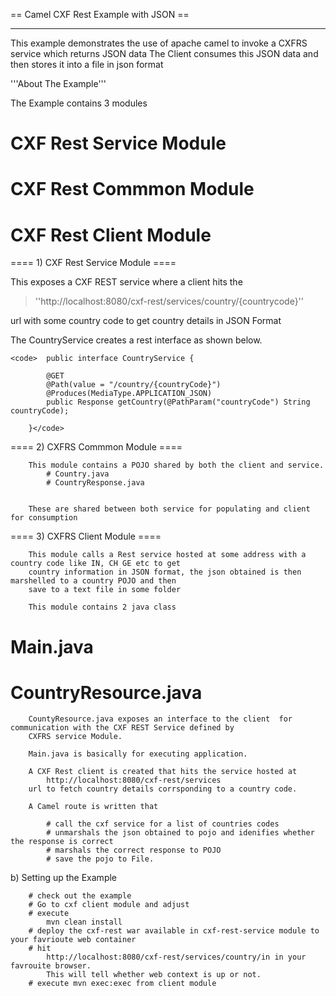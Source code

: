  
== Camel CXF Rest Example with JSON ==

-----------------------------------------


This example demonstrates the use of apache camel to invoke a CXFRS service which returns JSON data
The Client consumes this JSON data and then stores it into a file in json format

 '''About The Example'''

The Example contains 3 modules

# CXF Rest Service Module
# CXF Rest Commmon Module
# CXF Rest Client Module
 
==== 1) CXF Rest Service Module ====


   This exposes a CXF REST service where a client hits the 
	<blockquote>''http://localhost:8080/cxf-rest/services/country/{countrycode}''</blockquote>
  url with some country code to get country details in JSON Format
  
  The CountryService creates a rest interface as shown below.
   
	<code>  public interface CountryService {
	
			@GET
			@Path(value = "/country/{countryCode}")
			@Produces(MediaType.APPLICATION_JSON)
			public Response getCountry(@PathParam("countryCode") String countryCode);
	
		}</code>
		 
==== 2) CXFRS Commmon Module ====
 
		This module contains a POJO shared by both the client and service.
			# Country.java
			# CountryResponse.java


		These are shared between both service for populating and client for consumption 
==== 3) CXFRS Client Module ====
 
		This module calls a Rest service hosted at some address with a country code like IN, CH GE etc to get 
		country information in JSON format, the json obtained is then marshelled to a country POJO and then
		save to a text file in some folder
		
		This module contains 2 java class


# Main.java
# CountryResource.java
			
		CountyResource.java exposes an interface to the client 	for communication with the CXF REST Service defined by 
		CXFRS service Module.
		
		Main.java is basically for executing application.
		
	    A CXF Rest client is created that hits the service hosted at 
	   		http://localhost:8080/cxf-rest/services 
	    url to fetch country details corrsponding to a country code.
	    
	    A Camel route is written that
	    	
			# call the cxf service for a list of countries codes
			# unmarshals the json obtained to pojo and idenifies whether the response is correct
			# marshals the correct response to POJO
			# save the pojo to File.


b) Setting up the Example

	
		# check out the example
		# Go to cxf client module and adjust
		# execute 			
			mvn clean install
		# deploy the cxf-rest war available in cxf-rest-service module to  your favrioute web container
		# hit 	 	  
			http://localhost:8080/cxf-rest/services/country/in in your favrouite browser. 		  		  
			This will tell whether web context is up or not.
		# execute mvn exec:exec from client module
 
